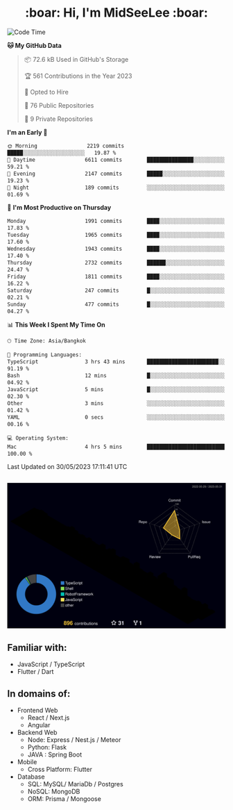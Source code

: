<h1 align="center"> :boar: Hi, I'm MidSeeLee :boar:</h1>
 
<!--START_SECTION:waka-->
![Code Time](http://img.shields.io/badge/Code%20Time-610%20hrs%2014%20mins-blue)

**🐱 My GitHub Data** 

> 📦 72.6 kB Used in GitHub's Storage 
 > 
> 🏆 561 Contributions in the Year 2023
 > 
> 💼 Opted to Hire
 > 
> 📜 76 Public Repositories 
 > 
> 🔑 9 Private Repositories 
 > 
**I'm an Early 🐤** 

```text
🌞 Morning                2219 commits        █████░░░░░░░░░░░░░░░░░░░░   19.87 % 
🌆 Daytime                6611 commits        ███████████████░░░░░░░░░░   59.21 % 
🌃 Evening                2147 commits        █████░░░░░░░░░░░░░░░░░░░░   19.23 % 
🌙 Night                  189 commits         ░░░░░░░░░░░░░░░░░░░░░░░░░   01.69 % 
```
📅 **I'm Most Productive on Thursday** 

```text
Monday                   1991 commits        ████░░░░░░░░░░░░░░░░░░░░░   17.83 % 
Tuesday                  1965 commits        ████░░░░░░░░░░░░░░░░░░░░░   17.60 % 
Wednesday                1943 commits        ████░░░░░░░░░░░░░░░░░░░░░   17.40 % 
Thursday                 2732 commits        ██████░░░░░░░░░░░░░░░░░░░   24.47 % 
Friday                   1811 commits        ████░░░░░░░░░░░░░░░░░░░░░   16.22 % 
Saturday                 247 commits         █░░░░░░░░░░░░░░░░░░░░░░░░   02.21 % 
Sunday                   477 commits         █░░░░░░░░░░░░░░░░░░░░░░░░   04.27 % 
```


📊 **This Week I Spent My Time On** 

```text
🕑︎ Time Zone: Asia/Bangkok

💬 Programming Languages: 
TypeScript               3 hrs 43 mins       ███████████████████████░░   91.19 % 
Bash                     12 mins             █░░░░░░░░░░░░░░░░░░░░░░░░   04.92 % 
JavaScript               5 mins              █░░░░░░░░░░░░░░░░░░░░░░░░   02.30 % 
Other                    3 mins              ░░░░░░░░░░░░░░░░░░░░░░░░░   01.42 % 
YAML                     0 secs              ░░░░░░░░░░░░░░░░░░░░░░░░░   00.16 % 

💻 Operating System: 
Mac                      4 hrs 5 mins        █████████████████████████   100.00 % 
```


 Last Updated on 30/05/2023 17:11:41 UTC
<!--END_SECTION:waka-->

##

![](./profile-3d-contrib/profile-night-rainbow.svg)

## Familiar with:
- JavaScript / TypeScript
- Flutter / Dart

## In domains of:
- Frontend Web
  - React / Next.js
  - Angular
- Backend Web
  - Node: Express / Nest.js / Meteor
  - Python: Flask
  - JAVA : Spring Boot
- Mobile
  - Cross Platform: Flutter
- Database
  - SQL: MySQL/ MariaDb / Postgres
  - NoSQL: MongoDB
  - ORM: Prisma / Mongoose
